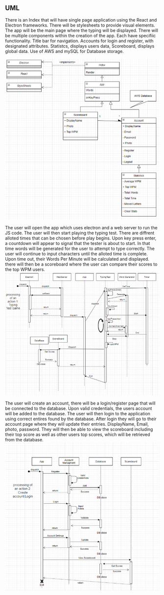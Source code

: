 ## UML
There is an Index that will have single page application using the React and Electron frameworks. There will be stylesheets to provide visual elements. The app will be the main page where the typing will be displayed. There will be multiple components within the creation of the app. Each have specifiic functionality. Title bar for navigation. Accounts for login and register, with designated attributes. Statistcs, displays users data, Scoreboard, displays global data. Use of AWS and mySQL for Database storage. 

![UML Diagram](TypingTest_UML.png)

The user will open the app which uses electron and a web server to run the JS code. The user will then start playing the typing test. There are diffrent alloted times that can be chosen before play begins. Upon key press enter, a countdown will appear to signal that the tester is about to start. In that time words will be generated for the user to attempt to type correctly. The user will continue to input characters until the alloted time is complete. Upon time out, their Words Per Minute will be calculated and displayed. there will then be a scoreboard where the user can compare their scores to the top WPM users.
![UML Diagram](UML_Sequence_1-Game.png)

The user will create an account, there will be a login/register page that will be connected to the database. Upon valid credentials, the users account will be added to the database. The user will then login to the application using correct entires found by the database. After login they will go to their account page where they will update their entries. DisplayName, Email, photo, password. They will then be able to view the scoreboard including their top score as well as other users top scores, which will be retrieved from the database.
![UML Diagram](UML_Sequence_2-Account.png)

